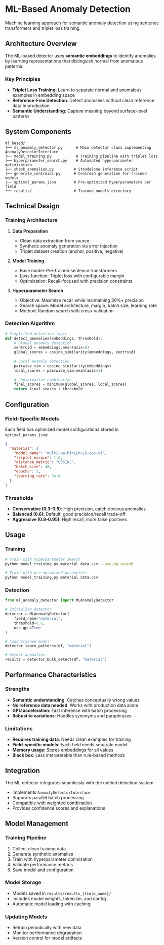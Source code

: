 # ML-Based Anomaly Detection

Machine learning approach for semantic anomaly detection using sentence transformers and triplet loss training.

## Architecture Overview

The ML-based detector uses **semantic embeddings** to identify anomalies by learning representations that distinguish normal from anomalous patterns.

### Key Principles
- **Triplet Loss Training**: Learn to separate normal and anomalous examples in embedding space
- **Reference-Free Detection**: Detect anomalies without clean reference data in production
- **Semantic Understanding**: Capture meaning beyond surface-level patterns

## System Components

```
ml_based/
├── ml_anomaly_detector.py      # Main detector class implementing AnomalyDetectorInterface
├── model_training.py           # Training pipeline with triplet loss
├── hyperparameter_search.py    # Automated hyperparameter optimization
├── check_anomalies.py         # Standalone inference script
├── generate_centroids.py      # Centroid generation for trained models
├── optimal_params.json        # Pre-optimized hyperparameters per field
└── results/                   # Trained models directory
```

## Technical Design

### Training Architecture

1. **Data Preparation**
   - Clean data extraction from source
   - Synthetic anomaly generation via error injection
   - Triplet dataset creation (anchor, positive, negative)

2. **Model Training**
   - Base model: Pre-trained sentence transformers
   - Loss function: Triplet loss with configurable margin
   - Optimization: Recall-focused with precision constraints

3. **Hyperparameter Search**
   - Objective: Maximize recall while maintaining 30%+ precision
   - Search space: Model architecture, margin, batch size, learning rate
   - Method: Random search with cross-validation

### Detection Algorithm

```python
# Simplified detection logic
def detect_anomalies(embeddings, threshold):
    # Global anomaly detection
    centroid = embeddings.mean(axis=0)
    global_scores = cosine_similarity(embeddings, centroid)
    
    # Local anomaly detection
    pairwise_sim = cosine_similarity(embeddings)
    local_scores = pairwise_sim.mean(axis=1)
    
    # Conservative combination
    final_scores = minimum(global_scores, local_scores)
    return final_scores < threshold
```

## Configuration

### Field-Specific Models

Each field has optimized model configurations stored in `optimal_params.json`:

```json
{
  "material": {
    "model_name": "multi-qa-MiniLM-L6-cos-v1",
    "triplet_margin": 1.0,
    "distance_metric": "COSINE",
    "batch_size": 48,
    "epochs": 3,
    "learning_rate": 5e-6
  }
}
```

### Thresholds

- **Conservative (0.3-0.5)**: High precision, catch obvious anomalies
- **Balanced (0.6)**: Default, good precision/recall trade-off
- **Aggressive (0.8-0.95)**: High recall, more false positives

## Usage

### Training

```bash
# Train with hyperparameter search
python model_training.py material data.csv --use-hp-search

# Train with pre-optimized parameters
python model_training.py material data.csv
```

### Detection

```python
from ml_anomaly_detector import MLAnomalyDetector

# Initialize detector
detector = MLAnomalyDetector(
    field_name="material",
    threshold=0.6,
    use_gpu=True
)

# Load trained model
detector.learn_patterns(df, "material")

# Detect anomalies
results = detector.bulk_detect(df, "material")
```

## Performance Characteristics

### Strengths
- **Semantic understanding**: Catches conceptually wrong values
- **No reference data needed**: Works with production data alone
- **GPU acceleration**: Fast inference with batch processing
- **Robust to variations**: Handles synonyms and paraphrases

### Limitations
- **Requires training data**: Needs clean examples for training
- **Field-specific models**: Each field needs separate model
- **Memory usage**: Stores embeddings for all values
- **Black box**: Less interpretable than rule-based methods

## Integration

The ML detector integrates seamlessly with the unified detection system:

- Implements `AnomalyDetectorInterface`
- Supports parallel batch processing
- Compatible with weighted combination
- Provides confidence scores and explanations

## Model Management

### Training Pipeline
1. Collect clean training data
2. Generate synthetic anomalies
3. Train with hyperparameter optimization
4. Validate performance metrics
5. Save model and configuration

### Model Storage
- Models saved in `results/results_{field_name}/`
- Includes model weights, tokenizer, and config
- Automatic model loading with caching

### Updating Models
- Retrain periodically with new data
- Monitor performance degradation
- Version control for model artifacts